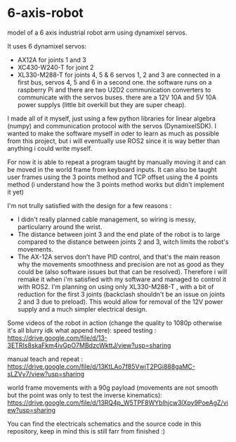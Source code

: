 # 6-axis-robot
model of a 6 axis industrial robot arm using dynamixel servos.

It uses 6 dynamixel servos:
  - AX12A for joints 1 and 3
  - XC430-W240-T for joint 2
  - XL330-M288-T for joints 4, 5 & 6
servos 1, 2 and 3 are connected in a first bus, servos 4, 5 and 6 in a second one.
the software runs on a raspberry Pi and there are two U2D2 communication converters to communicate with the servos buses. 
there are a 12V 10A and 5V 10A power supplys (little bit overkill but they are super cheap).

I made all of it myself, just using a few python libraries for linear algebra (numpy) and communication protocol with the servos (DynamixelSDK).
I wanted to make the software myself in oder to learn as much as possible from this project, but i will eventually use ROS2 since it is way better than anything i could write myself.

For now it is able to repeat a program taught by manually moving it and can be moved in the world frame from keyboard inputs. It can also be taught user frames using the 3 points method and TCP offset using the 4 points method (i understand how the 3 points method works but didn't implement it yet)

I'm not trully satisfied with the design for a few reasons :
  - I didn't really planned cable management, so wiring is messy, particularry around the wrist.
  - The distance between joint 3 and the end plate of the robot is to large compared to the distance between joints 2 and 3, witch limits the robot's movements.
  - The AX-12A servos don't have PID control, and that's the main reason why the movements smoothness and precision are not as good as they could be (also software   issues but that can be resolved).
Therefore i will remake it when i'm satisfied with my software and managed to control it with ROS2. I'm planning on using only XL330-M288-T , with a bit of reduction for the first 3 joints (backclash shouldn't be an issue on joints 2 and 3 due to preload). This would allow for removal of the 12V power supply and a much simpler electrical design. 

Some videos of the robot in action (change the quality to 1080p otherwise it's all blurry idk what append here): 
speed testing : 
https://drive.google.com/file/d/13-3ETRIs8skaFkm4ivGpO7MBdzcWkttJ/view?usp=sharing

manual teach and repeat :
https://drive.google.com/file/d/13KtLAo7f85VwjT2PGi888gaMC-sLZVy7/view?usp=sharing

world frame movements with a 90g payload (movements are not smooth but the point was only to test the inverse kinematics):
https://drive.google.com/file/d/13RQ4p_W5TPF8WYblhjcw3lXpy9PoeAgZ/view?usp=sharing

You can find the electricals schematics and the source code in this repository, keep in mind this is still farr from finished :)


